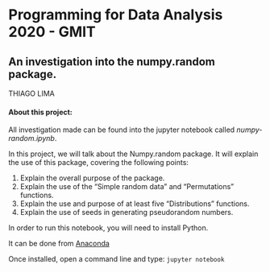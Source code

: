 # Programming for Data Analysis 2020 - GMIT

## An investigation into the numpy.random package.
THIAGO LIMA

#### About this project:

All investigation made can be found into the jupyter notebook called *numpy-random.ipynb*.

In this project, we will talk about the Numpy.random package. It will explain the use of this package, covering the following points:
1. Explain the overall purpose of the package. 
2. Explain the use of the “Simple random data” and “Permutations” functions. 
3. Explain the use and purpose of at least five “Distributions” functions. 
4. Explain the use of seeds in generating pseudorandom numbers.

In order to run this notebook, you will need to install Python.

It can be done from [Anaconda](https://www.anaconda.com/download/)

Once installed, open a command line and type:
`jupyter notebook`